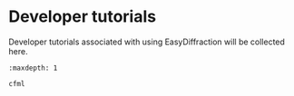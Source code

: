 # Developer tutorials

Developer tutorials associated with using EasyDiffraction will be collected here.

```{toctree}
:maxdepth: 1

cfml
```
